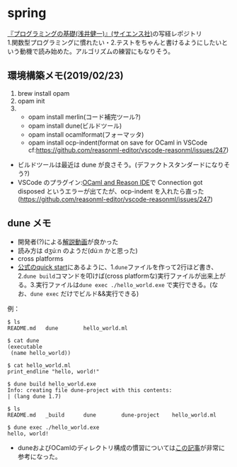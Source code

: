# spring
[『プログラミングの基礎(浅井健一)』(サイエンス社)](http://www.saiensu.co.jp/?page=book_details&ISBN=ISBN978-4-7819-1160-1)の写経レポジトリ  
1.関数型プログラミングに慣れたい・2.テストをちゃんと書けるようにしたいという動機で読み始めた。アルゴリズムの練習にもなりそう。

## 環境構築メモ(2019/02/23)
 1. brew install opam
 1. opam init
 1. - opam install merlin(コード補完ツール?)  
    - opam install dune(ビルドツール)  
    - opam install ocamlformat(フォーマッタ) 
    - opam install ocp-indent(format on save for OCaml in VSCode cf:https://github.com/reasonml-editor/vscode-reasonml/issues/247) 

 - ビルドツールは最近は dune が良さそう。(デファクトスタンダードになりそう?)
 - VSCode のプラグイン:[OCaml and Reason IDE](https://marketplace.visualstudio.com/items?itemName=freebroccolo.reasonml)で Connection got disposed というエラーが出てたが、ocp-indent を入れたら直った(https://github.com/reasonml-editor/vscode-reasonml/issues/247)

## dune メモ
 - 開発者(?)による[解説動画](https://www.youtube.com/watch?v=6SXelt7pRmY)が良かった
 - 読み方は dʒúːn のようだ(dúːn かと思った)
 - cross platforms
 - [公式のquick start](https://dune.readthedocs.io/en/latest/quick-start.html)にあるように、1.`dune`ファイルを作って2行ほど書き、2.`dune build`コマンドを叩けば(cross platformな)実行ファイルが出来上がる。3.実行ファイルは`dune exec ./hello_world.exe` で実行できる。(なお、`dune exec` だけでビルド&&実行できる)

例：
```
$ ls
README.md	dune		hello_world.ml

$ cat dune
(executable
 (name hello_world))

$ cat hello_world.ml
print_endline "hello, world!"

$ dune build hello_world.exe
Info: creating file dune-project with this contents:
| (lang dune 1.7)

$ ls
README.md	_build		dune		dune-project	hello_world.ml

$ dune exec ./hello_world.exe
hello, world!
```

 - duneおよびOCamlのディレクトリ構成の慣習については[この記事](https://medium.com/@bobbypriambodo/starting-an-ocaml-app-project-using-dune-d4f74e291de8)が非常に参考になった。
